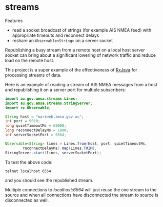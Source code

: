 streams
=============

Features 
* read a socket broadcast of strings (for example AIS NMEA feed) with appropriate timeouts and reconnect delays
* reshare an ```Observable<String>``` on a server socket 

Republishing a busy stream from a remote host on a local host server socket can bring about a significant lowering of network traffic and reduce load on the remote host.

This project is a super example of the effectiveness of [RxJava](https://github.com/ReactiveX/RxJava) for processing streams of data.

Here is an example of reading a stream of AIS NMEA messages from a host and republishing it on a server port for multiple subscribers:

```java
import au.gov.amsa.streams.Lines;
import au.gov.amsa.streams.StringServer;
import rx.Observable;

String host = "mariweb.amsa.gov.au";
int port = 9010;
long quietTimeoutMs = 60000;
long reconnectDelayMs = 1000;
int serverSocketPort = 6564;

Observable<String> lines = Lines.from(host, port, quietTimeoutMs,
		reconnectDelayMs).map(Lines.TRIM);
StringServer.start(lines, serverSocketPort);
```

To test the above code:

```telnet localhost 6564```

and you should see the republished stream.

Multiple connections to *localhost:6564* will just reuse the one stream to the source and 
when all connections have disconnected the stream to source is disconnected as well.